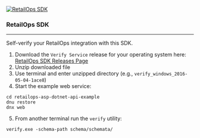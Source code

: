 [![RetailOps SDK](http://cdn2.hubspot.net/hubfs/530512/Image/logo.png)](http://retailops.com)

### RetailOps SDK
----

Self-verify your RetailOps integration with this SDK.

 1. Download the `Verify Service` release for your operating system here: [RetailOps SDK Releases Page](https://github.com/gudTECH/retailops-sdk/releases)
 2. Unzip downloaded file
 3. Use terminal and enter unzipped directory (e.g., `verify_windows_2016-05-04-1ace8`)
 4. Start the example web service:

```
cd retailops-asp-dotnet-api-example
dnu restore
dnx web
```

 5. From another terminal run the `verify` utility:

```
verify.exe -schema-path schema/schemata/
```
